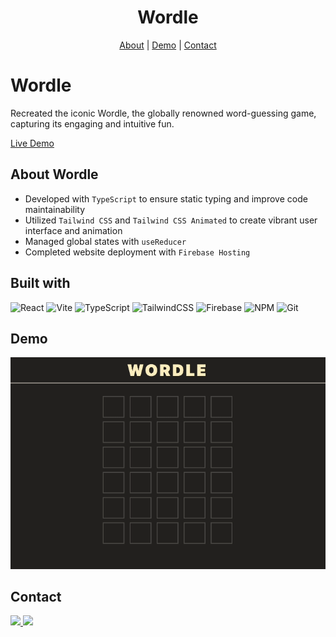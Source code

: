 <div align="center">

# Wordle

<p align="center">
<a href="https://github.com/graceyu0725/Wordle?tab=readme-ov-file#about-wordle">About</a>
|
<a href="https://github.com/graceyu0725/Wordle?tab=readme-ov-file#demo">Demo</a>
|
<a href="https://github.com/graceyu0725/Wordle?tab=readme-ov-file#contact">Contact</a>
</p>
</div>

# Wordle

Recreated the iconic Wordle, the globally renowned word-guessing game, capturing its engaging and intuitive fun.

[Live Demo](https://grace-wordle.web.app/)

## About Wordle

- Developed with `TypeScript` to ensure static typing and improve code maintainability
- Utilized `Tailwind CSS` and `Tailwind CSS Animated` to create vibrant user interface and animation
- Managed global states with `useReducer`
- Completed website deployment with `Firebase Hosting`

## Built with

![React](https://img.shields.io/badge/react-%2320232a.svg?style=for-the-badge&logo=react&logoColor=%2361DAFB)
![Vite](https://img.shields.io/badge/vite-%23646CFF.svg?style=for-the-badge&logo=vite&logoColor=white)
![TypeScript](https://img.shields.io/badge/typescript-%23007ACC.svg?style=for-the-badge&logo=typescript&logoColor=white)
![TailwindCSS](https://img.shields.io/badge/tailwindcss-%2338B2AC.svg?style=for-the-badge&logo=tailwind-css&logoColor=white)
![Firebase](https://img.shields.io/badge/firebase-%23039BE5.svg?style=for-the-badge&logo=firebase)
![NPM](https://img.shields.io/badge/NPM-%23CB3837.svg?style=for-the-badge&logo=npm&logoColor=white)
![Git](https://img.shields.io/badge/git-%23F05033.svg?style=for-the-badge&logo=git&logoColor=white)

## Demo

<img src="./public/wordle.gif" width="800px" />

## Contact

  <a href="https://www.linkedin.com/in/graceyu0725/">
    <img src="https://img.shields.io/badge/LinkedIn-0077B5?style=for-the-badge&logo=linkedin&logoColor=white" />
  </a>
  <a href="mailto:grace.yupt@gmail.com">
    <img src="https://img.shields.io/badge/Gmail-D14836?style=for-the-badge&logo=gmail&logoColor=white" />
  </a>
